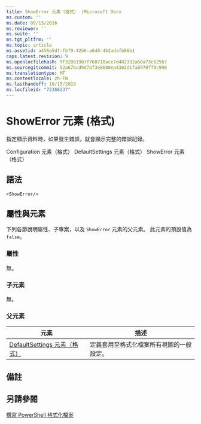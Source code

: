 ```yaml
---
title: ShowError 元素（格式） |Microsoft Docs
ms.custom: ''
ms.date: 09/13/2016
ms.reviewer: ''
ms.suite: ''
ms.tgt_pltfrm: ''
ms.topic: article
ms.assetid: a456e5df-fbf9-42b6-a6d8-4b2adafb86b1
caps.latest.revision: 9
ms.openlocfilehash: ff320619b7f768718ace7d482332a60a73c625b7
ms.sourcegitcommit: 52a67bcd9d7bf3e8600ea4302d1fa8970ff9c998
ms.translationtype: MT
ms.contentlocale: zh-TW
ms.lasthandoff: 10/15/2019
ms.locfileid: "72368237"
---
```

# <a name="showerror-element-format"></a>ShowError 元素 (格式)

指定顯示資料時，如果發生錯誤，就會顯示完整的錯誤記錄。

Configuration 元素（格式） DefaultSettings 元素（格式） ShowError 元素（格式）

## <a name="syntax"></a>語法

```scr
<ShowError/>
```

## <a name="attributes-and-elements"></a>屬性與元素

下列各節說明屬性、子專案，以及 `ShowError` 元素的父元素。 此元素的預設值為 `false`。

### <a name="attributes"></a>屬性

無。

### <a name="child-elements"></a>子元素

無。

### <a name="parent-elements"></a>父元素

|元素|描述|
|-------------|-----------------|
|[DefaultSettings 元素（格式）](./defaultsettings-element-format.md)|定義套用至格式化檔案所有視圖的一般設定。|

## <a name="remarks"></a>備註

## <a name="see-also"></a>另請參閱

[撰寫 PowerShell 格式化檔案](./writing-a-powershell-formatting-file.md)
